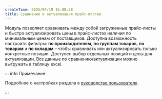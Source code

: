 ```yaml
---
createTime: 2025/04/19 15:08:38
title: Сравнение и актуализация прайс-листов
---
```

Модуль позволяет сравнивать между собой загруженные прайс-листы и быстро актуализировать цены в прайс-листах наличия по минимальным ценам от поставщиков. Доступна возможность настроить фильтры: **по производителям**, **по группам товаров**, **по товарам** и **по складам** – чтобы сравнивать или актуализировать только конкретные позиции. Доступен выбор отдельных позиций и цены для актуализации. Все данные по сравнению/актуализации можно выгружать в таблицу excel. 

::: info Примечание

Подробнее о настройках раздела в [руководстве пользователя](https://product-doc.tradesoft.ru/ai/price_analysis/index.htm).

:::